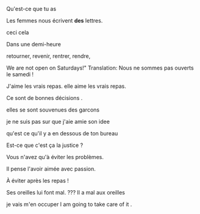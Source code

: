 Qu'est-ce que tu as

Les femmes nous écrivent **des** lettres.

ceci cela 

Dans une demi-heure
 
 
 retourner, revenir, rentrer, rendre,

We are not open on Saturdays!"
Translation: Nous ne sommes pas ouverts le samedi !

J'aime les vrais repas.
elle aime les vrais repas.

Ce sont de bonnes décisions .

elles se sont souvenues des garcons

je ne suis pas sur que j'aie amie son idee

qu'est ce qu'il y a en dessous de ton bureau


Est-ce que c'est ça la justice ?

Vous n'avez qu'à éviter les problèmes.

Il pense l'avoir aimée avec passion.

À éviter après les repas !

 
Ses oreilles lui font mal.     ??? Il a mal aux oreilles

je vais m'en occuper  I am going to take care of it .
